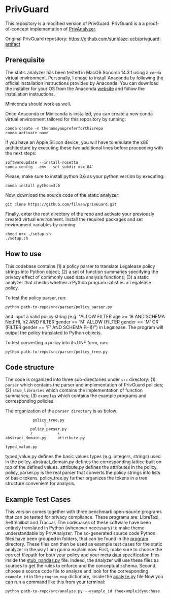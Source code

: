 
# PrivGuard

This repository is a modified version of PrivGuard. PrivGuard is a a proof-of-concept implementation of [PrivAnalyzer](https://wanglun1996.github.io/publication/poly19.pdf).

Original PrivGuard repository: https://github.com/sunblaze-ucb/privguard-artifact

## Prerequisite

The static analyzer has been tested in MacOS Sonoma 14.3.1 using a `conda` virtual environment. Personally, I chose to install Anaconda by following the official installation instructions provided by Anaconda.
You can download the installer for your OS from the Anaconda [website](https://www.anaconda.com/download) and follow the installation instructions.

Miniconda should work as well.

Once Anaconda or Miniconda is installed, you can create a new conda virtual environment tailored for this repository by running:

```
conda create -n thenameyoupreferforthisrepo
conda activate name
```

If you have an Apple Silicon device, you will have to emulate the x86 architecture by executing these two additional lines before proceeding with the next steps:

```
softwareupdate --install-rosetta
conda config --env --set subdir osx-64`
```

Please, make sure to install python 3.6 as your python version by executing:

```
conda install python=3.6
```

Now, download the source code of the static analyzer:

```
git clone https://github.com/filvan/privGuard.git
```

Finally, enter the root directory of the repo and activate your previously created virtual environment. Install the required packages and set environment variables by running:

```
chmod u+x ./setup.sh
./setup.sh
```

## How to use

This codebase contains (1) a policy parser to translate Legalease policy strings into Python object; (2) a set of function summaries specifying the privacy effect of commonly used data analysis functions; (3) a static analyzer that checks whether a Python program satisfies a Legalease policy.

To test the policy parser, run:

```
python path-to-repo/src/parser/policy_parser.py
```

and input a valid policy string (e.g. "ALLOW FILTER age >= 18 AND SCHEMA NotPHI, h2 AND FILTER gender == 'M' ALLOW (FILTER gender == 'M' OR (FILTER gender == 'F' AND SCHEMA PHI))") in Legalease. The program will output the policy translated to Python objects.

To test converting a policy into its DNF form, run:

```
python path-to-repo/src/parser/policy_tree.py
```

## Code structure

The code is organized into three sub-directories under `src` directory: (1) `parser` which contains the parser and implementation of PrivGuard policies; (2) `stub_libraries` which contains the implementation of function summaries; (3) `examples` which contains the example programs and corresponding policies.

The organization of the `parser directory` is as below:

```
            policy_tree.py
                 |
           policy_parser.py
           /           \
abstract_domain.py     attribute.py
      |
typed_value.py
```

typed_value.py defines the basic values types (e.g. integers, strings) used in the policy. abstract_domain.py defines the corresponding lattice built on top of the defined values. attribute.py defines the attributes in the policy. policy_parser.py is the real parser that converts the policy strings into lists of basic tokens. policy_tree.py further organizes the tokens in a tree structure convenient for analysis.

## Example Test Cases

This version comes together with three benchmark open-source programs that can be tested for privacy compliance.
These programs are: LibreTaxi, Selfmailbot and Traccar.
The codebases of these software have been entirely translated in Python (whenever necessary) to make theme understandable by PrivAnalyzer. The so-generated source code Python files have been grouped in folders, that can be found in the [program](./src/examples/program/) directory.
These files can then be used as example test cases for the static analyzer in the way I am gonna explain now.
First, make sure to choose the correct filepath for both your policy and your meta data specification files inside the [stub_pandas.py](./src/stub_libraries/stub_pandas.py) file. Indeed, the analyzer will use these files as sources to get the rules to enforce and the conceptual schema.
Second, choose a source code file to analyze and look for the corresponding `example_id` in the `program_map` dictionary, inside the [analyze.py](./src/analyze.py) file
Now you can run a command like this from your terminal:

```
python path-to-repo/src/analyze.py --example_id theexampleidyouchose
```